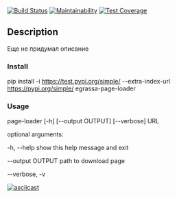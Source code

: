 [![Build Status](https://travis-ci.org/xegrassa/python-project-lvl3.svg?branch=master)](https://travis-ci.org/xegrassa/python-project-lvl3)
[![Maintainability](https://api.codeclimate.com/v1/badges/41a05982a3a12d259ab0/maintainability)](https://codeclimate.com/github/xegrassa/python-project-lvl3/maintainability)
[![Test Coverage](https://api.codeclimate.com/v1/badges/41a05982a3a12d259ab0/test_coverage)](https://codeclimate.com/github/xegrassa/python-project-lvl3/test_coverage)

## Description
Еще не придумал описание

### Install
pip install -i https://test.pypi.org/simple/ --extra-index-url https://pypi.org/simple/ egrassa-page-loader

### Usage
page-loader [-h] [--output OUTPUT] [--verbose] URL

optional arguments:

  -h, --help       show this help message and exit
  
  --output OUTPUT  path to download page
  
  --verbose, -v



[![asciicast](https://asciinema.org/a/321674.svg)](https://asciinema.org/a/321674)
